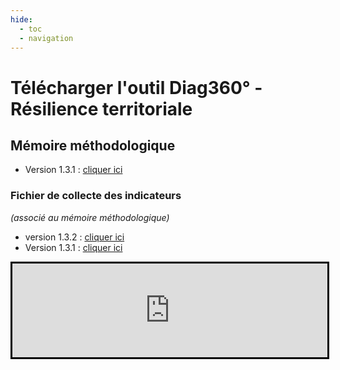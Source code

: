 ```yaml
---
hide:
  - toc
  - navigation
---
```


# Télécharger l'outil Diag360° - Résilience territoriale

## Mémoire méthodologique

* Version 1.3.1 : [cliquer ici](https://nuage.phoenix-conseil.org/s/PMnwoDdLNnaYLf3)

### Fichier de collecte des indicateurs
*(associé au mémoire méthodologique)*

* version 1.3.2 : [cliquer ici](https://github.com/Konsilion/diag360/raw/refs/heads/master/mkdocs/media/versions/1.3.2/Diag360%20-%20Indicateurs%20-%20v1.3.2.xlsx)
* Version 1.3.1 : [cliquer ici](https://github.com/Konsilion/diag360/raw/refs/heads/master/mkdocs/media/versions/1.3.1/Diag360%20-%20Indicateurs%20-%20v1.3.1.xlsx)




<iframe style="width: 100%;border:3px solid black;" src="https://phoenix-conseil.org/index.php/tamis-de-la-resilience-outil/" id="Iframe"></iframe>
